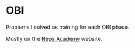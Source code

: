 # OBI
Problems I solved as training for each OBI phase.

Mostly on the [Neps Academy](https://neps.academy/br) website.
